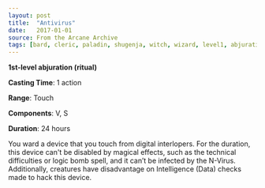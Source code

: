 ```yaml
---
layout: post
title:  "Antivirus"
date:   2017-01-01
source: From the Arcane Archive
tags: [bard, cleric, paladin, shugenja, witch, wizard, level1, abjuration, hb, fut]
---
```


**1st-level abjuration (ritual)**

**Casting Time**: 1 action

**Range**: Touch

**Components**: V, S

**Duration**: 24 hours

You ward a device that you touch from digital interlopers. For the duration, this device can't be disabled by magical effects, such as the technical difficulties or logic bomb spell, and it can’t be infected by the N-Virus. Additionally, creatures have disadvantage on Intelligence (Data) checks made to hack this device.
